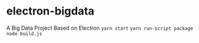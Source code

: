# electron-bigdata
A Big Data Project Based on Electron
  `yarn start`
  `yarn run-script package`
  `node build.js`

